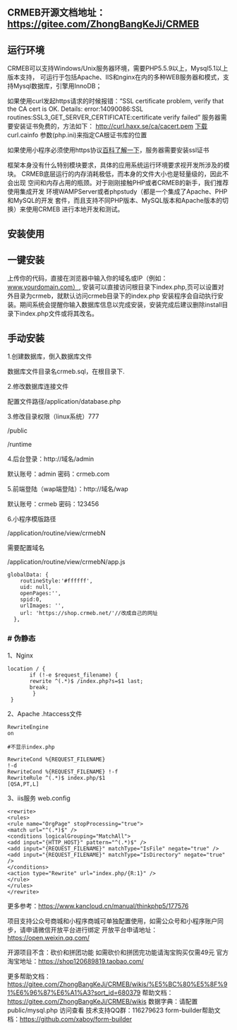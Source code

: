 ## CRMEB开源文档地址：https://gitee.com/ZhongBangKeJi/CRMEB

## 运行环境
CRMEB可以支持Windows/Unix服务器环境，需要PHP5.5.9以上，Mysql5.1以上版本支持， 可运行于包括Apache、IIS和nginx在内的多种WEB服务器和模式，支持Mysql数据库，引擎用InnoDB；

如果使用curl发起https请求的时候报错：“SSL certificate problem, verify that the CA cert is OK. Details: error:14090086:SSL routines:SSL3_GET_SERVER_CERTIFICATE:certificate verify failed” 
服务器需要安装证书免费的，方法如下：
http://curl.haxx.se/ca/cacert.pem [下载](http://curl.haxx.se/ca/cacert.pem)
curl.cainfo 参数(php.ini)来指定CA根证书库的位置

如果使用小程序必须使用https协议[百科了解一下](https://baike.baidu.com/item/https/285356)，服务器需要安装ssl证书


框架本身没有什么特别模块要求，具体的应用系统运行环境要求视开发所涉及的模块。 CRMEB底层运行的内存消耗极低，而本身的文件大小也是轻量级的，因此不会出现 空间和内存占用的瓶颈。对于刚刚接触PHP或者CRMEB的新手，我们推荐使用集成开发 环境WAMPServer或者phpstudy（都是一个集成了Apache、PHP和MySQL的开发 套件，而且支持不同PHP版本、MySQL版本和Apache版本的切换）来使用CRMEB 进行本地开发和测试。

## 安装使用

## 一键安装
上传你的代码，直接在浏览器中输入你的域名或IP（例如：www.yourdomain.com）,
安装可以直接访问根目录下index.php,页可以设置对外目录为crmeb，就默认访问crmeb目录下的index.php
安装程序会自动执行安装。期间系统会提醒你输入数据库信息以完成安装，安装完成后建议删除install目录下index.php文件或将其改名。
## 手动安装

1.创建数据库，倒入数据库文件

数据库文件目录名crmeb.sql，在根目录下.

2.修改数据库连接文件

配置文件路径/application/database.php

3.修改目录权限（linux系统）777

/public

/runtime

4.后台登录：http://域名/admin

默认账号：admin 密码：crmeb.com

5.前端登陆（wap端登陆）：http://域名/wap

默认账号：crmeb 密码：123456

6.小程序模版路径

/application/routine/view/crmebN

需要配置域名

/application/routine/view/crmebN/app.js

```
globalData: {
    routineStyle:'#ffffff',
    uid: null,
    openPages:'',
    spid:0,
    urlImages: '',
    url: 'https://shop.crmeb.net/'//改成自己的网址
  },
```

### # 伪静态
1、Nginx
~~~
location / {
       if (!-e $request_filename) {
       rewrite ^(.*)$ /index.php?s=$1 last;
       break;
        }
 }
~~~
2、Apache
.htaccess文件
~~~
RewriteEngine
on

#不显示index.php

RewriteCond %{REQUEST_FILENAME}
!-d
RewriteCond %{REQUEST_FILENAME} !-f
RewriteRule ^(.*)$ index.php/$1
[QSA,PT,L]
~~~
3、iis服务
web.config
~~~
<rewrite> 
<rules> 
<rule name="OrgPage" stopProcessing="true"> 
<match url="^(.*)$" /> 
<conditions logicalGrouping="MatchAll"> 
<add input="{HTTP_HOST}" pattern="^(.*)$" /> 
<add input="{REQUEST_FILENAME}" matchType="IsFile" negate="true" /> 
<add input="{REQUEST_FILENAME}" matchType="IsDirectory" negate="true" /> 
</conditions> 
<action type="Rewrite" url="index.php/{R:1}" /> 
</rule> 
</rules> 
</rewrite>
~~~
更多参考：https://www.kancloud.cn/manual/thinkphp5/177576

项目支持公众号商城和小程序商城可单独配置使用，如需公众号和小程序账户同步，请申请微信开放平台进行绑定
开放平台申请地址：https://open.weixin.qq.com/

开源项目不含：砍价和拼团功能
如需砍价和拼团完功能请淘宝购买仅需49元
官方淘宝地址：https://shop120689819.taobao.com/

更多帮助文档：https://gitee.com/ZhongBangKeJi/CRMEB/wikis/%E5%BC%80%E5%8F%91%E6%96%87%E6%A1%A3?sort_id=680379
帮助文档：https://gitee.com/ZhongBangKeJi/CRMEB/wikis
数据字典：请配置public/mysql.php 访问查看
技术支持QQ群：116279623
form-builder帮助文档：https://github.com/xaboy/form-builder